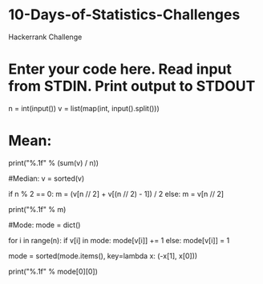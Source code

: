 # 10-Days-of-Statistics-Challenges
Hackerrank Challenge
# Enter your code here. Read input from STDIN. Print output to STDOUT
n = int(input())
v = list(map(int, input().split()))

# Mean:
print("%.1f" % (sum(v) / n))


#Median: 
v = sorted(v)

if n % 2 == 0:
    m = (v[n // 2] + v[(n // 2) - 1]) / 2
else:
    m = v[n // 2]

print("%.1f" % m)

#Mode:
mode = dict()

for i in range(n):
    if v[i] in mode:
        mode[v[i]] += 1
    else:
        mode[v[i]] = 1

mode = sorted(mode.items(), key=lambda x: (-x[1], x[0]))

print("%.1f" % mode[0][0])
